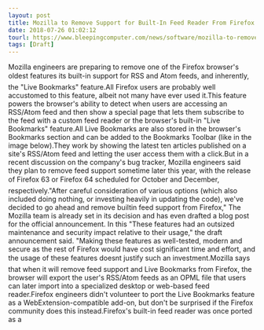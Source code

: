 ```yaml
---
layout: post
title: Mozilla to Remove Support for Built-In Feed Reader From Firefox
date: 2018-07-26 01:02:12
tourl: https://www.bleepingcomputer.com/news/software/mozilla-to-remove-support-for-built-in-feed-reader-from-firefox/
tags: [Draft]
---
```

Mozilla engineers are preparing to remove one of the Firefox browser's oldest features its built-in support for RSS and Atom feeds, and inherently, the "Live Bookmarks" feature.All Firefox users are probably well accustomed to this feature, albeit not many have ever used it.This feature powers the browser's ability to detect when users are accessing an RSS/Atom feed and then show a special page that lets them subscribe to the feed with a custom feed reader or the browser's built-in "Live Bookmarks" feature.All Live Bookmarks are also stored in the browser's Bookmarks section and can be added to the Bookmarks Toolbar (like in the image below).They work by showing the latest ten articles published on a site's RSS/Atom feed and letting the user access them with a click.But in a recent discussion on the company's bug tracker, Mozilla engineers said they plan to remove feed support sometime later this year, with the release of Firefox 63 or Firefox 64 scheduled for October and December, respectively."After careful consideration of various options (which also included doing nothing, or investing heavily in updating the code), we've decided to go ahead and remove builtin feed support from Firefox," The Mozilla team is already set in its decision and has even drafted a blog post for the official announcement. In this "These features had an outsized maintenance and security impact relative to their usage," the draft announcement said. "Making these features as well-tested, modern and secure as the rest of Firefox would have cost significant time and effort, and the usage of these features doesnt justify such an investment.Mozilla says that when it will remove feed support and Live Bookmarks from Firefox, the browser will export the user's RSS/Atom feeds as an OPML file that users can later import into a specialized desktop or web-based feed reader.Firefox engineers didn't volunteer to port the Live Bookmarks feature as a WebExtension-compatible add-on, but don't be surprised if the Firefox community does this instead.Firefox's built-in feed reader was once ported as a 